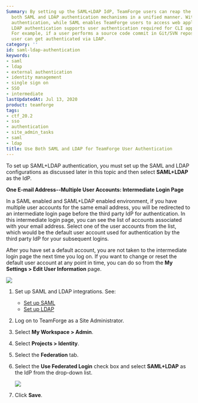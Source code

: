 ```yaml
---
Summary: By setting up the SAML+LDAP IdP, TeamForge users can reap the benefits of
  both SAML and LDAP authentication mechanisms in a unified manner. With SAML+LDAP
  authentication, while SAML enables TeamForge users to access web applications, the
  LDAP authentication supports user authentication required for CLI applications.
  For example, if a user performs a source code commit in Git/SVN repository, the
  user can get authenticated via LDAP.
category: ''
id: saml-ldap-authentication
keywords:
- saml
- ldap
- external authentication
- identity management
- single sign on
- SSO
- intermediate
lastUpdatedAt: Jul 13, 2020
product: teamforge
tags:
- ctf_20.2
- sso
- authentication
- site_admin_tasks
- saml
- ldap
title: Use Both SAML and LDAP for TeamForge User Authentication
---
```


To set up SAML+LDAP authentication, you must set up the SAML and LDAP configurations as discussed later in this topic and then select **SAML+LDAP** as the IdP.

**One E-mail Address--Multiple User Accounts: Intermediate Login Page**

In a SAML enabled and SAML+LDAP enabled environment, if you have multiple user accounts for the same email address, you will be redirected to an intermediate login page before the third party IdP for authentication. In this intermediate login page, you can see the list of accounts associated with your email address. Select one of the user accounts from the list, which would be the default user account used for authentication by the third party IdP for your subsequent logins. 

After you have set a default account, you are not taken to the intermediate login page the next time you log on. If you want to change or reset the default user account at any point in time, you can do so from the **My Settings > Edit User Information** page.

![](/docs/assets/images/defaultuser-intermediatelogin.PNG)

 1. Set up SAML and LDAP integrations. See:

    * [Set up SAML](./saml)
    * [Set up LDAP](./ldap-authentication)

 2. Log on to TeamForge as a Site Administrator.

 3. Select **My Workspace > Admin**.

 4. Select **Projects > Identity**.

 5. Select the **Federation** tab.

 6. Select the **Use Federated Login** check box and select **SAML+LDAP** as the IdP from the drop-down list.

    ![](/docs/assets/images/saml-ldap.png)

 7. Click **Save**.
